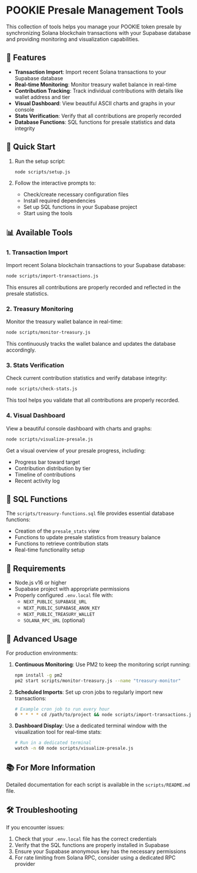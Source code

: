 # POOKIE Presale Management Tools

This collection of tools helps you manage your POOKIE token presale by synchronizing Solana blockchain transactions with your Supabase database and providing monitoring and visualization capabilities.

## 🎯 Features

- **Transaction Import**: Import recent Solana transactions to your Supabase database
- **Real-time Monitoring**: Monitor treasury wallet balance in real-time
- **Contribution Tracking**: Track individual contributions with details like wallet address and tier
- **Visual Dashboard**: View beautiful ASCII charts and graphs in your console
- **Stats Verification**: Verify that all contributions are properly recorded
- **Database Functions**: SQL functions for presale statistics and data integrity

## 🚀 Quick Start

1. Run the setup script:
   ```bash
   node scripts/setup.js
   ```

2. Follow the interactive prompts to:
   - Check/create necessary configuration files
   - Install required dependencies
   - Set up SQL functions in your Supabase project
   - Start using the tools

## 📊 Available Tools

### 1. Transaction Import

Import recent Solana blockchain transactions to your Supabase database:

```bash
node scripts/import-transactions.js
```

This ensures all contributions are properly recorded and reflected in the presale statistics.

### 2. Treasury Monitoring

Monitor the treasury wallet balance in real-time:

```bash
node scripts/monitor-treasury.js
```

This continuously tracks the wallet balance and updates the database accordingly.

### 3. Stats Verification

Check current contribution statistics and verify database integrity:

```bash
node scripts/check-stats.js
```

This tool helps you validate that all contributions are properly recorded.

### 4. Visual Dashboard

View a beautiful console dashboard with charts and graphs:

```bash
node scripts/visualize-presale.js
```

Get a visual overview of your presale progress, including:
- Progress bar toward target
- Contribution distribution by tier
- Timeline of contributions
- Recent activity log

## 🔧 SQL Functions

The `scripts/treasury-functions.sql` file provides essential database functions:

- Creation of the `presale_stats` view
- Functions to update presale statistics from treasury balance
- Functions to retrieve contribution stats
- Real-time functionality setup

## 📝 Requirements

- Node.js v16 or higher
- Supabase project with appropriate permissions
- Properly configured `.env.local` file with:
  - `NEXT_PUBLIC_SUPABASE_URL`
  - `NEXT_PUBLIC_SUPABASE_ANON_KEY`
  - `NEXT_PUBLIC_TREASURY_WALLET`
  - `SOLANA_RPC_URL` (optional)

## 🌟 Advanced Usage

For production environments:

1. **Continuous Monitoring**: Use PM2 to keep the monitoring script running:
   ```bash
   npm install -g pm2
   pm2 start scripts/monitor-treasury.js --name "treasury-monitor"
   ```

2. **Scheduled Imports**: Set up cron jobs to regularly import new transactions:
   ```bash
   # Example cron job to run every hour
   0 * * * * cd /path/to/project && node scripts/import-transactions.js
   ```

3. **Dashboard Display**: Use a dedicated terminal window with the visualization tool for real-time stats:
   ```bash
   # Run in a dedicated terminal
   watch -n 60 node scripts/visualize-presale.js
   ```

## 📚 For More Information

Detailed documentation for each script is available in the `scripts/README.md` file.

## 🛠️ Troubleshooting

If you encounter issues:

1. Check that your `.env.local` file has the correct credentials
2. Verify that the SQL functions are properly installed in Supabase
3. Ensure your Supabase anonymous key has the necessary permissions
4. For rate limiting from Solana RPC, consider using a dedicated RPC provider 